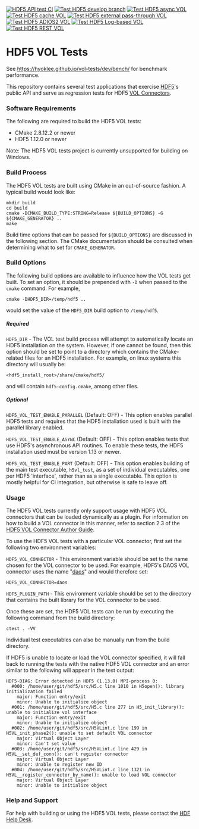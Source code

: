 [![HDF5 API test CI](https://github.com/hyoklee/vol-tests/actions/workflows/main.yml/badge.svg)](https://github.com/hyoklee/vol-tests/actions/workflows/main.yml)
[![Test HDF5 develop branch](https://github.com/hyoklee/vol-tests/actions/workflows/cmake.yml/badge.svg)](https://github.com/hyoklee/vol-tests/actions/workflows/cmake.yml)
[![Test HDF5 async VOL](https://github.com/hyoklee/vol-tests/actions/workflows/async.yml/badge.svg)](https://github.com/hyoklee/vol-tests/actions/workflows/async.yml)
[![Test HDF5 cache VOL](https://github.com/hyoklee/vol-tests/actions/workflows/cache.yml/badge.svg)](https://github.com/hyoklee/vol-tests/actions/workflows/cache.yml)
[![Test HDF5 external pass-through VOL](https://github.com/hyoklee/vol-tests/actions/workflows/pass.yml/badge.svg)](https://github.com/hyoklee/vol-tests/actions/workflows/pass.yml)
[![Test HDF5 ADIOS2 VOL](https://github.com/hyoklee/vol-tests/actions/workflows/adios2.yml/badge.svg)](https://github.com/hyoklee/vol-tests/actions/workflows/adios2.yml)
[![Test HDF5 Log-based VOL](https://github.com/hyoklee/vol-tests/actions/workflows/log.yml/badge.svg)](https://github.com/hyoklee/vol-tests/actions/workflows/log.yml)
[![Test HDF5 REST VOL](https://github.com/hyoklee/vol-tests/actions/workflows/rest.yml/badge.svg)](https://github.com/hyoklee/vol-tests/actions/workflows/rest.yml)

# HDF5 VOL Tests

See https://hyoklee.github.io/vol-tests/dev/bench/ for benchmark performance.

This repository contains several test applications that exercise [HDF5](https://github.com/HDFGroup/hdf5)'s
public API and serve as regression tests for HDF5 [VOL Connectors](https://portal.hdfgroup.org/display/HDF5/Virtual+Object+Layer).

### Software Requirements

The following are required to build the HDF5 VOL tests:

- CMake 2.8.12.2 or newer
- HDF5 1.12.0 or newer

Note: The HDF5 VOL tests project is currently unsupported for building on Windows.

### Build Process

The HDF5 VOL tests are built using CMake in an out-of-source fashion. A typical build
would look like:

    mkdir build
    cd build
    cmake -DCMAKE_BUILD_TYPE:STRING=Release ${BUILD_OPTIONS} -G ${CMAKE_GENERATOR} ..
    make

Build time options that can be passed for `${BUILD_OPTIONS}` are discussed in the following
section. The CMake documentation should be consulted when determining what to set for
`CMAKE_GENERATOR`.

### Build Options

The following build options are available to influence how the VOL tests get built. To set an
option, it should be prepended with `-D` when passed to the `cmake` command. For example,

    cmake -DHDF5_DIR=/temp/hdf5 ..

would set the value of the `HDF5_DIR` build option to `/temp/hdf5`.

##### Required

`HDF5_DIR` - The VOL test build process will attempt to automatically locate an HDF5 installation
on the system. However, if one cannot be found, then this option should be set to point to a
directory which contains the CMake-related files for an HDF5 installation. For example, on linux
systems this directory will usually be:

    <hdf5_install_root>/share/cmake/hdf5/

and will contain `hdf5-config.cmake`, among other files.

##### Optional

`HDF5_VOL_TEST_ENABLE_PARALLEL` (Default: OFF) - This option enables parallel HDF5 tests and requires that the HDF5 installation used is built with the parallel library enabled.

`HDF5_VOL_TEST_ENABLE_ASYNC` (Default: OFF) - This option enables tests that use HDF5's asynchronous API routines. To enable these tests, the HDF5 installation used must be version 1.13 or newer.

`HDF5_VOL_TEST_ENABLE_PART` (Default: OFF) - This option enables building of the main test executable,
`h5vl_test`, as a set of individual executables, one per HDF5 'interface', rather than as a single executable.
This option is mostly helpful for CI integration, but otherwise is safe to leave off.

### Usage

The HDF5 VOL tests currently only support usage with HDF5 VOL connectors that can be loaded dynamically
as a plugin. For information on how to build a VOL connector in this manner, refer to section 2.3 of the
[HDF5 VOL Connector Author Guide](https://portal.hdfgroup.org/display/HDF5/HDF5+VOL+Connector+Authors+Guide?preview=/53610813/59903039/vol_connector_author_guide.pdf).

To use the HDF5 VOL tests with a particular VOL connector, first set the following two environment variables:

`HDF5_VOL_CONNECTOR` - This environment variable should be set to the name chosen for the VOL connector to
be used. For example, HDF5's DAOS VOL connector uses the name "[daos](https://github.com/HDFGroup/vol-daos/blob/master/src/daos_vol.h#L30)" and would therefore set:

    HDF5_VOL_CONNECTOR=daos

`HDF5_PLUGIN_PATH` - This environment variable should be set to the directory that contains the built library
for the VOL connector to be used.

Once these are set, the HDF5 VOL tests can be run by executing the following command from the build
directory:

    ctest . -VV

Individual test executables can also be manually run from the build directory.

If HDF5 is unable to locate or load the VOL connector specified, it will fall back to running the tests with
the native HDF5 VOL connector and an error similar to the following will appear in the test output:

    HDF5-DIAG: Error detected in HDF5 (1.13.0) MPI-process 0:
      #000: /home/user/git/hdf5/src/H5.c line 1010 in H5open(): library initialization failed
        major: Function entry/exit
        minor: Unable to initialize object
      #001: /home/user/git/hdf5/src/H5.c line 277 in H5_init_library(): unable to initialize vol interface
        major: Function entry/exit
        minor: Unable to initialize object
      #002: /home/user/git/hdf5/src/H5VLint.c line 199 in H5VL_init_phase2(): unable to set default VOL connector
        major: Virtual Object Layer
        minor: Can't set value
      #003: /home/user/git/hdf5/src/H5VLint.c line 429 in H5VL__set_def_conn(): can't register connector
        major: Virtual Object Layer
        minor: Unable to register new ID
      #004: /home/user/git/hdf5/src/H5VLint.c line 1321 in H5VL__register_connector_by_name(): unable to load VOL connector
        major: Virtual Object Layer
        minor: Unable to initialize object

### Help and Support

For help with building or using the HDF5 VOL tests, please contact the [HDF Help Desk](https://portal.hdfgroup.org/display/support/The+HDF+Help+Desk).
